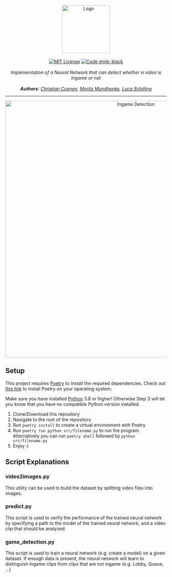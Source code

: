 <p align="center">
    <a href="https://github.com/ContentAutomation"><img src="https://contentautomation.s3.eu-central-1.amazonaws.com/logo.png" alt="Logo" width="150"/></a>
    <br />
    <br />
    <a href="http://choosealicense.com/licenses/mit/"><img src="https://img.shields.io/badge/license-MIT-3C93B4.svg?style=flat" alt="MIT License"></a>
    <a href="https://github.com/psf/black"><img src="https://img.shields.io/badge/code%20style-black-000000.svg" alt="Code style: black"></a>
    <br />
    <br />
    <i>Implementation of a Neural Network that can detect whether a video is Ingame or not </i>
    <br />
<br />
    <i><b>Authors</b>:
        <a href="https://github.com/ChristianCoenen">Christian Coenen</a>,
        <a href="https://github.com/DeadlySurprise">Moritz Mundhenke</a>,
        <a href="https://github.com/lucaSchilling">Luca Schilling </a>
    </i>
</p>
<hr />

<p align="center">
    <img src="https://contentautomation.s3.eu-central-1.amazonaws.com/ingame_detection.png" alt="Ingame Detection" width="800"/></a>
</p>


## Setup
This project requires [Poetry](https://python-poetry.org/) to install the required dependencies.
Check out [this link](https://python-poetry.org/docs/) to install Poetry on your operating system.

Make sure you have installed [Python](https://www.python.org/downloads/) 3.8 or higher! Otherwise Step 3 will let you know that you have no compatible Python version installed.

1. Clone/Download this repository
2. Navigate to the root of the repository
3. Run ```poetry install``` to create a virtual environment with Poetry
4. Run ```poetry run python src/filename.py``` to run the program. Alternatively you can run ```poetry shell``` followed by ```python src/filename.py```
5. Enjoy :)

## Script Explanations

### video2images.py
This utility can be used to build the dataset by splitting video files into images.

### predict.py
This script is used to verify the performance of the trained neural network 
by specifying a path to the model of the trained neural network,
and a video clip that should be analyzed.

### game_detection.py
This script is used to train a neural network (e.g. create a model) on a given dataset.
If enough data is present, the neural network will learn to distinguish Ingame clips from clips
that are not ingame (e.g. Lobby, Queue, ...)
